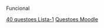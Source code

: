 Funcional 

[40 questoes Lista-1](https://github.com/Outro-Lucas/Funcional/tree/master/Lista%202)
[Questoes Moodle](https://github.com/Outro-Lucas/Funcional/tree/master/Questoes_Moodle)